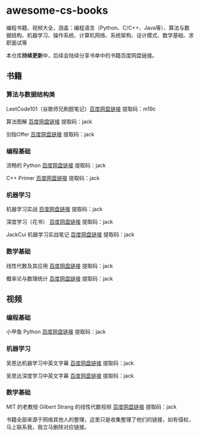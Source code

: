 # awesome-cs-books

编程书籍、视频大全，涵盖：编程语言（Python、C/C++、Java等）、算法与数据结构、机器学习、操作系统、计算机网络、系统架构、设计模式、数学基础、求职面试等

本仓库**持续更新**中，后续会陆续分享书单中的书籍百度网盘链接。

## 书籍

### 算法与数据结构类

LeetCode101（谷歌师兄刷题笔记）[百度网盘链接](https://pan.baidu.com/s/1txDItPwDrnG8mOloOFbGaQ) 提取码：m19c

算法图解 [百度网盘链接](https://pan.baidu.com/s/1jQYbWiHM6Z8VaP62alkBoA) 提取码：jack

剑指Offer [百度网盘链接](https://pan.baidu.com/s/1rNBSsx_-NL2xHH-acWePGA) 提取码：jack

### 编程基础

流畅的 Python [百度网盘链接](https://pan.baidu.com/s/1-YBEOYY45CYrbM4Zxb21Yw) 提取码：jack

C++ Primer [百度网盘链接](https://pan.baidu.com/s/1uyW6kg6J0KwA8JYUj7AFFA) 提取码：jack

### 机器学习

机器学习实战 [百度网盘链接](https://pan.baidu.com/s/1lEz8POdx9V5Xu-RVMlBttA) 提取码：jack

深度学习（花书） [百度网盘链接](https://pan.baidu.com/s/1Pv3DbB2Eqp1oK0PlgTHxbA) 提取码：jack

JackCui 机器学习实战笔记 [百度网盘链接](https://pan.baidu.com/s/11OI0NZ_Fv-ZJBpT8pmjlRw) 提取码：jack

### 数学基础

线性代数及其应用 [百度网盘链接](https://pan.baidu.com/s/10FtcG4mweUWy810cirGGzg) 提取码：jack

概率论与数理统计 [百度网盘链接](https://pan.baidu.com/s/1P_jIbbW6JUNSlCaCX7CXKA) 提取码：jack


## 视频

### 编程基础

小甲鱼 Python [百度网盘链接](https://pan.baidu.com/s/1-WasSZey8bZuEfp48bTOuw) 提取码：jack

### 机器学习

吴恩达机器学习中英文字幕 [百度网盘链接](https://pan.baidu.com/s/1OglLhzB5gWHrK_pkAWF2Sg) 提取码：jack

吴恩达深度学习中英文字幕 [百度网盘链接](https://pan.baidu.com/s/1TShDS2_jioxMRhFv2253aQ) 提取码：jack

### 数学基础

MIT 的老教授 Gilbert Strang 的线性代数视频 [百度网盘链接](https://pan.baidu.com/s/1WktC95HL2GF0PKa311L5SQ) 提取码：jack

书籍全部来源于网络其他人的整理，这里只是收集整理了他们的链接，如有侵权，马上联系我，我立马删除对应链接。
